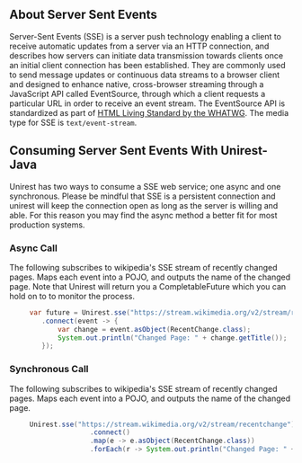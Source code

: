 
## About Server Sent Events
Server-Sent Events (SSE) is a server push technology enabling a client to receive automatic updates from a server via an HTTP connection, and describes how servers can initiate data transmission towards clients once an initial client connection has been established. They are commonly used to send message updates or continuous data streams to a browser client and designed to enhance native, cross-browser streaming through a JavaScript API called EventSource, through which a client requests a particular URL in order to receive an event stream. The EventSource API is standardized as part of [HTML Living Standard by the WHATWG](https://html.spec.whatwg.org/multipage/server-sent-events.html). 
The media type for SSE is ```text/event-stream```.

## Consuming Server Sent Events With Unirest-Java
Unirest has two ways to consume a SSE web service; one async and one synchronous. Please be mindful that SSE is a persistent connection and unirest will keep the connection open as long as the server is willing and able. For this reason you may find the async method a better fit for most production systems. 

### Async Call
The following subscribes to wikipedia's SSE stream of recently changed pages. Maps each event into a POJO, and outputs the name of the changed page.
Note that Unirest will return you a CompletableFuture<Void> which you can hold on to to monitor the process.
```java
     var future = Unirest.sse("https://stream.wikimedia.org/v2/stream/recentchange")
        .connect(event -> {
            var change = event.asObject(RecentChange.class);
            System.out.println("Changed Page: " + change.getTitle());
        });

```


### Synchronous Call
The following subscribes to wikipedia's SSE stream of recently changed pages. Maps each event into a POJO, and outputs the name of the changed page.
```java
     Unirest.sse("https://stream.wikimedia.org/v2/stream/recentchange")
                    .connect()
                    .map(e -> e.asObject(RecentChange.class))
                    .forEach(r -> System.out.println("Changed Page: " + r.getTitle()));

```
